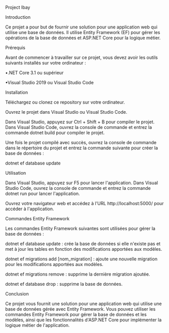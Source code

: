 Project Ibay

Introduction

Ce projet a pour but de fournir une solution pour une application web qui utilise une base de données. Il utilise Entity Framework (EF) pour gérer les opérations de la base de données et ASP.NET Core pour la logique métier.


Prérequis

Avant de commencer à travailler sur ce projet, vous devez avoir les outils suivants installés sur votre ordinateur :

•.NET Core 3.1 ou supérieur

•Visual Studio 2019 ou Visual Studio Code

Installation

Téléchargez ou clonez ce repository sur votre ordinateur.

Ouvrez le projet dans Visual Studio ou Visual Studio Code.

Dans Visual Studio, appuyez sur Ctrl + Shift + B pour compiler le projet. Dans Visual Studio Code, ouvrez la console de commande et entrez la commande dotnet build pour compiler le projet.

Une fois le projet compilé avec succès, ouvrez la console de commande dans le répertoire du projet et entrez la commande suivante pour créer la base de données :

dotnet ef database update

Utilisation

Dans Visual Studio, appuyez sur F5 pour lancer l'application. Dans Visual Studio Code, ouvrez la console de commande et entrez la commande dotnet run pour lancer l'application.

Ouvrez votre navigateur web et accédez à l'URL http://localhost:5000/ pour accéder à l'application.

Commandes Entity Framework

Les commandes Entity Framework suivantes sont utilisées pour gérer la base de données :


dotnet ef database update : crée la base de données si elle n'existe pas et met à jour les tables en fonction des modifications apportées aux modèles.

dotnet ef migrations add [nom_migration] : ajoute une nouvelle migration pour les modifications apportées aux modèles.

dotnet ef migrations remove : supprime la dernière migration ajoutée.

dotnet ef database drop : supprime la base de données.

Conclusion

Ce projet vous fournit une solution pour une application web qui utilise une base de données gérée avec Entity Framework. Vous pouvez utiliser les commandes Entity Framework pour gérer la base de données et les modèles, ainsi que les fonctionnalités d'ASP.NET Core pour implémenter la logique métier de l'application.


